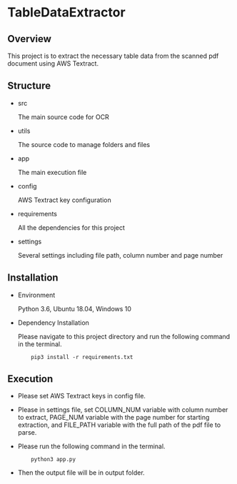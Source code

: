 # TableDataExtractor

## Overview

This project is to extract the necessary table data from the scanned pdf document using AWS Textract.

## Structure

- src

    The main source code for OCR
    
- utils

    The source code to manage folders and files
    
- app

    The main execution file
    
- config

    AWS Textract key configuration
    
- requirements

    All the dependencies for this project
    
- settings

    Several settings including file path, column number and page number

## Installation

- Environment

    Python 3.6, Ubuntu 18.04, Windows 10

- Dependency Installation

    Please navigate to this project directory and run the following command in the terminal.
    ```
        pip3 install -r requirements.txt
    ```

## Execution

- Please set AWS Textract keys in config file.

- Please in settings file, set COLUMN_NUM variable with column number to extract, PAGE_NUM variable with the page number 
for starting extraction, and FILE_PATH variable with the full path of the pdf file to parse.

- Please run the following command in the terminal.

    ```
        python3 app.py
    ```

- Then the output file will be in output folder.